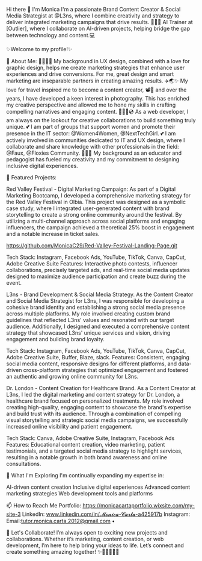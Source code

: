 Hi there 👋 I'm Monica
I'm a passionate Brand Content Creator & Social Media Strategist at @L3ns, where I combine creativity and strategy to deliver integrated marketing campaigns that drive results. 
👩🏻‍💻 AI Trainer at [Outlier], where I collaborate on AI-driven projects, helping bridge the gap between technology and content.💻

✨Welcome to my profile!✨

🚀 About Me:
👩🏻‍🎨🌈 My background in UX design, combined with a love for graphic design, helps me create marketing strategies that enhance user experiences and drive conversions. For me, great design and smart marketing are inseparable partners in creating amazing results.
✈️🌏✨ My love for travel inspired me to become a content creator, 📽️🍿 and over the years, I have developed a keen interest in photography. This has enriched my creative perspective and allowed me to hone my skills in crafting compelling narratives and engaging content. 
👩🏻‍💻💿 As a web developer, I am always on the lookout for creative collaborations to build something truly unique.
💕 I am part of groups that support women and promote their presence in the IT sector: @Women4Women, @NextTechGirl.
💕 I am actively involved in communities dedicated to IT and UX design, where I collaborate and share knowledge with other professionals in the field: @Faux, @Floxies Community.
👩🏻‍🏫 My background as an educator and pedagogist has fueled my creativity and my commitment to designing inclusive digital experiences.


🌟 Featured Projects:

Red Valley Festival - Digital Marketing Campaign:
As part of a Digital Marketing Bootcamp, I developed a comprehensive marketing strategy for the Red Valley Festival in Olbia. This project was designed as a symbolic case study, where I integrated user-generated content with brand storytelling to create a strong online community around the festival. By utilizing a multi-channel approach across social platforms and engaging influencers, the campaign achieved a theoretical 25% boost in engagement and a notable increase in ticket sales.

https://github.com/MonicaC29/Red-Valley-Festival-Landing-Page.git

Tech Stack: Instagram, Facebook Ads, YouTube, TikTok, Canva, CapCut, Adobe Creative Suite
Features: Interactive photo contests, influencer collaborations, precisely targeted ads, and real-time social media updates designed to maximize audience participation and create buzz during the event.

L3ns - Brand Development & Social Media Strategy.
As the Content Creator and Social Media Strategist for L3ns, I was responsible for developing a cohesive brand identity and establishing a strong social media presence across multiple platforms. My role involved creating custom brand guidelines that reflected L3ns' values and resonated with our target audience. Additionally, I designed and executed a comprehensive content strategy that showcased L3ns' unique services and vision, driving engagement and building brand loyalty.

Tech Stack: Instagram, Facebook Ads, YouTube, TikTok, Canva, CapCut, Adobe Creative Suite, Buffer, Blaze, slack.
Features: Consistent, engaging social media content, responsive designs for different platforms, and data-driven cross-platform strategies that optimized engagement and fostered an authentic and growing online community for L3ns.

Dr. London - Content Creation for Healthcare Brand.
As a Content Creator at L3ns, I led the digital marketing and content strategy for Dr. London, a healthcare brand focused on personalized treatments. My role involved creating high-quality, engaging content to showcase the brand's expertise and build trust with its audience. Through a combination of compelling visual storytelling and strategic social media campaigns, we successfully increased online visibility and patient engagement.

Tech Stack: Canva, Adobe Creative Suite, Instagram, Facebook Ads
Features: Educational content creation, video marketing, patient testimonials, and a targeted social media strategy to highlight services, resulting in a notable growth in both brand awareness and online consultations.


🌱 What I'm Exploring
I'm continually expanding my expertise in:

AI-driven content creation
Inclusive digital experiences
Advanced content marketing strategies
Web development tools and platforms


📫 How to Reach Me
Portfolio: https://monicacartaportfolio.wixsite.com/my-site-3
LinkedIn: www.linkedin.com/in/𝓜𝓸𝓷𝓲𝓬𝓪-𝓒𝓪𝓻𝓽𝓪-a425917b
Instagram: 
Email:tutor.monica.carta.2012@gmail.com •

💬 Let's Collaborate!
I’m always open to exciting new projects and collaborations. Whether it’s marketing, content creation, or web development, I’m here to help bring your ideas to life. Let’s connect and create something amazing together! ✨👩🏻‍🤝‍👩🏽





